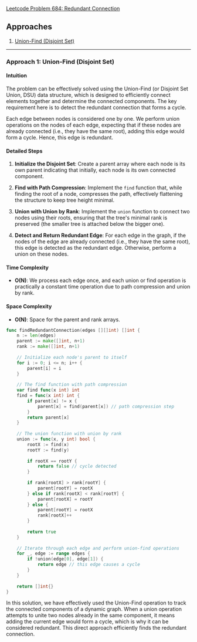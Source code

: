 [Leetcode Problem 684: Redundant Connection](https://leetcode.com/problems/redundant-connection/)

## Approaches
1. [Union-Find (Disjoint Set)](#approach-1-union-find-disjoint-set)

---

### Approach 1: Union-Find (Disjoint Set)

#### Intuition
The problem can be effectively solved using the Union-Find (or Disjoint Set Union, DSU) data structure, which is designed to efficiently connect elements together and determine the connected components. The key requirement here is to detect the redundant connection that forms a cycle.

Each edge between nodes is considered one by one. We perform union operations on the nodes of each edge, expecting that if these nodes are already connected (i.e., they have the same root), adding this edge would form a cycle. Hence, this edge is redundant.

#### Detailed Steps
1. **Initialize the Disjoint Set**: Create a parent array where each node is its own parent indicating that initially, each node is its own connected component.

2. **Find with Path Compression**: Implement the `find` function that, while finding the root of a node, compresses the path, effectively flattening the structure to keep tree height minimal.

3. **Union with Union by Rank**: Implement the `union` function to connect two nodes using their roots, ensuring that the tree's minimal rank is preserved (the smaller tree is attached below the bigger one).

4. **Detect and Return Redundant Edge**: For each edge in the graph, if the nodes of the edge are already connected (i.e., they have the same root), this edge is detected as the redundant edge. Otherwise, perform a union on these nodes.

#### Time Complexity
- **O(N)**: We process each edge once, and each union or find operation is practically a constant time operation due to path compression and union by rank.

#### Space Complexity
- **O(N)**: Space for the parent and rank arrays.

```go
func findRedundantConnection(edges [][]int) []int {
    n := len(edges)
    parent := make([]int, n+1)
    rank := make([]int, n+1)
    
    // Initialize each node's parent to itself
    for i := 0; i <= n; i++ {
        parent[i] = i
    }
    
    // The find function with path compression
    var find func(x int) int
    find = func(x int) int {
        if parent[x] != x {
            parent[x] = find(parent[x]) // path compression step
        }
        return parent[x]
    }
    
    // The union function with union by rank
    union := func(x, y int) bool {
        rootX := find(x)
        rootY := find(y)
        
        if rootX == rootY {
            return false // cycle detected
        }
        
        if rank[rootX] > rank[rootY] {
            parent[rootY] = rootX
        } else if rank[rootX] < rank[rootY] {
            parent[rootX] = rootY
        } else {
            parent[rootY] = rootX
            rank[rootX]++
        }
        
        return true
    }
    
    // Iterate through each edge and perform union-find operations
    for _, edge := range edges {
        if !union(edge[0], edge[1]) {
            return edge // this edge causes a cycle
        }
    }
    
    return []int{}
}
```

In this solution, we have effectively used the Union-Find operation to track the connected components of a dynamic graph. When a union operation attempts to unite two nodes already in the same component, it means adding the current edge would form a cycle, which is why it can be considered redundant. This direct approach efficiently finds the redundant connection.

